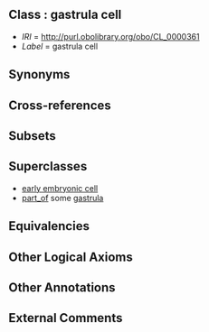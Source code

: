 
## Class : gastrula cell

 * *IRI* = http://purl.obolibrary.org/obo/CL_0000361
 * *Label* = gastrula cell

## Synonyms


## Cross-references


## Subsets


## Superclasses

 * [early embryonic cell](../../CL/07/CL_0000007.md)
 * [part_of](../../BFO/50/BFO_0000050.md) some [gastrula](../../UBERON/34/UBERON_0004734.md)

## Equivalencies


## Other Logical Axioms


## Other Annotations


## External Comments

